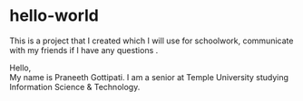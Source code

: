 # hello-world
This is a project that I created which I will use for schoolwork, communicate with my friends if I have any questions . 

Hello,  
      My name is Praneeth Gottipati. I am a senior at Temple University studying Information Science & Technology.
